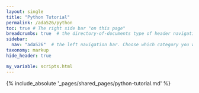 ```yaml
---
layout: single
title: "Python Tutorial"
permalink: /ada526/python
toc: true # The right side bar "on this page"
breadcrumbs: true  # the directory-of-documents type of header navigation
sidebar:
  nav: "ada526"  # the left navigation bar. Choose which category you want.
taxonomy: markup
hide_header: true

my_variable: scripts.html
---
```



{% include_absolute '_pages/shared_pages/python-tutorial.md' %}

